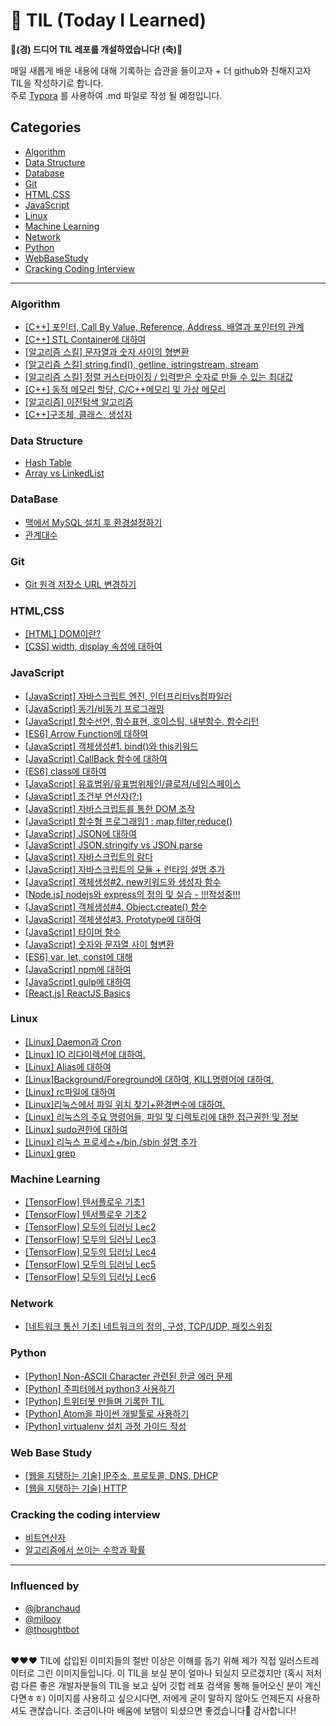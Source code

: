 # 📝 TIL (Today I Learned)

**🎉(경) 드디어 TIL 레포를 개설하였습니다! (축)🎉**

매일 새롭게 배운 내용에 대해 기록하는 습관을 들이고자 + 더 github와 친해지고자 TIL을 작성하기로 합니다.<br>주로 [Typora](https://typora.io/) 를 사용하여 .md 파일로 작성 될 예정입니다.<br>



## Categories

- [Algorithm](https://github.com/Shinye/TIL#algorithm)
- [Data Structure](https://github.com/Shinye/TIL#data-structure)
- [Database](https://github.com/Shinye/TIL#database)
- [Git](https://github.com/Shinye/TIL#git)
- [HTML,CSS](https://github.com/Shinye/TIL#htmlcss)
- [JavaScript](https://github.com/Shinye/TIL#javascript)
- [Linux](https://github.com/Shinye/TIL#linux)
- [Machine Learning](https://github.com/Shinye/TIL#machine-learning)
- [Network](https://github.com/Shinye/TIL#network)
- [Python](https://github.com/Shinye/TIL#python)
- [WebBaseStudy](https://github.com/Shinye/TIL#web-base-study)
- [Cracking Coding Interview](https://github.com/Shinye/TIL#cracking-the-coding-interview)

------

### Algorithm

- [[C++] 포인터, Call By Value, Reference, Address, 배열과 포인터의 관계](https://github.com/Shinye/TIL/blob/master/Algorithm/Pointer_CallByValue_CallByRef.md)
- [[C++] STL Container에 대하여](https://github.com/Shinye/TIL/blob/master/Algorithm/STL_Container.md)
- [[알고리즘 스킬] 문자열과 숫자 사이의 형변환](https://github.com/Shinye/TIL/blob/master/Algorithm/StringAndInt.md)
- [[알고리즘 스킬] string.find(), getline, istringstream, stream](https://github.com/Shinye/TIL/blob/master/Algorithm/algo_solution1.md)
- [[알고리즘 스킬] 정렬 커스터마이징 / 입력받은 숫자로 만들 수 있는 최대값](https://github.com/Shinye/TIL/blob/master/Algorithm/algo_solution2.md)
- [[C++] 동적 메모리 할당, C/C++메모리 및 가상 메모리](https://github.com/Shinye/TIL/blob/master/Algorithm/allocation.md)
- [[알고리즘] 이진탐색 알고리즘](https://github.com/Shinye/TIL/blob/master/Algorithm/binarySearch.md)
- [[C++]구조체, 클래스, 생성자](https://github.com/Shinye/TIL/blob/master/Algorithm/struct_class_constructor.md)



### Data Structure

- [Hash Table](https://github.com/Shinye/TIL/blob/master/DataStructure/DataStructure_HashTable.md)
- [Array vs LinkedList](https://github.com/Shinye/TIL/blob/master/DataStructure/arrayVSLinkedList.md)



### DataBase

- [맥에서 MySQL 설치 후 환경설정하기](https://github.com/Shinye/TIL/blob/master/Database/mysql_in_mac.md)
- [관계대수](https://github.com/Shinye/TIL/blob/master/Database/DB_RelationalAlgebra1.md)


### Git

- [Git 원격 저장소 URL 변경하기](https://github.com/Shinye/TIL/blob/master/Git/modifyRemoteURL.md)


### HTML,CSS

- [[HTML] DOM이란?](https://github.com/Shinye/TIL/blob/master/HTML%2CCSS/DOM.md)
- [[CSS] width, display 속성에 대하여](https://github.com/Shinye/TIL/blob/master/HTML%2CCSS/css_display.md)



### JavaScript

- [[JavaScript] 자바스크립트 엔진, 인터프리터vs컴파일러](https://github.com/Shinye/TIL/blob/master/JavaScript/JSEngine.md)
- [[JavaScript] 동기/비동기 프로그래밍](https://github.com/Shinye/TIL/blob/master/JavaScript/SyncAndAsync.md)
- [[JavaScript] 함수선언, 함수표현, 호이스팅, 내부함수, 함수리턴](https://github.com/Shinye/TIL/blob/master/JavaScript/aboutFunction.md)
- [[ES6] Arrow Function에 대하여](https://github.com/Shinye/TIL/blob/master/JavaScript/arrowFunction.md)
- [[JavaScript] 객체생성#1. bind()와 this키워드](https://github.com/Shinye/TIL/blob/master/JavaScript/bind_this.md)
- [[JavaScript] CallBack 함수에 대하여](https://github.com/Shinye/TIL/blob/master/JavaScript/callbackFunc.md)
- [[ES6] class에 대하여](https://github.com/Shinye/TIL/blob/master/JavaScript/class.md)
- [[JavaScript] 유효범위/유표범위체인/클로져/네임스페이스](https://github.com/Shinye/TIL/blob/master/JavaScript/closureAndScope.md)
- [[JavaScript] 조건부 연산자(?:)](https://github.com/Shinye/TIL/blob/master/JavaScript/conditionalOperator.md)
- [[JavaScript] 자바스크립트를 통한 DOM 조작](https://github.com/Shinye/TIL/blob/master/JavaScript/domAndJavaScript.md)
- [[JavaScript] 함수형 프로그래밍1 : map,filter,reduce()](https://github.com/Shinye/TIL/blob/master/JavaScript/functionalProgramming1.md)
- [[JavaScript] JSON에 대하여](https://github.com/Shinye/TIL/blob/master/JavaScript/json.md)
- [[JavaScript] JSON.stringify vs JSON.parse](https://github.com/Shinye/TIL/blob/master/JavaScript/jsonParseAndStringify.md)
- [[JavaScript] 자바스크립트의 람다](https://github.com/Shinye/TIL/blob/master/JavaScript/lambda.md)
- [[JavaScript] 자바스크립트의 모듈 + 런타임 설명 추가](https://github.com/Shinye/TIL/blob/master/JavaScript/module.md)
- [[JavaScript] 객체생성#2. new키워드와 생성자 함수](https://github.com/Shinye/TIL/blob/master/JavaScript/new.md)
- [[Node.js] nodejs와 express의 정의 및 실습 - !!!작성중!!!](https://github.com/Shinye/TIL/blob/master/JavaScript/nodejs_part1.md)
- [[JavaScript] 객체생성#4. Object.create() 함수](https://github.com/Shinye/TIL/blob/master/JavaScript/objectCreateFunction.md)
- [[JavaScript] 객체생성#3. Prototype에 대하여](https://github.com/Shinye/TIL/blob/master/JavaScript/prototype.md)
- [[JavaScript] 타이머 함수](https://github.com/Shinye/TIL/blob/master/JavaScript/timer.md)
- [[JavaScript] 숫자와 문자열 사이 형변환](https://github.com/Shinye/TIL/blob/master/JavaScript/typeChange.md)
- [[ES6] var, let, const에 대해](https://github.com/Shinye/TIL/blob/master/JavaScript/var_let_const.md)
- [[JavaScript] npm에 대하여](https://github.com/Shinye/TIL/blob/master/JavaScript/npm.md)
- [[JavaScript] gulp에 대하여](https://github.com/Shinye/TIL/blob/master/JavaScript/gulp.md)
- [[React.js] ReactJS Basics](https://github.com/Shinye/TIL/blob/master/JavaScript/react_basics1.md)



### Linux

- [[Linux] Daemon과 Cron](https://github.com/Shinye/TIL/blob/master/Linux/Linux_Daemon_Cron.md)
- [[Linux] IO 리다이렉션에 대하여.](https://github.com/Shinye/TIL/blob/master/Linux/Linux_IORedirection.md)
- [[Linux] Alias에 대하여](https://github.com/Shinye/TIL/blob/master/Linux/Linux_alias.md)
- [[Linux]Background/Foreground에 대하여, KILL명령어에 대하여.](https://github.com/Shinye/TIL/blob/master/Linux/Linux_background.md)
- [[Linux] rc파일에 대하여](https://github.com/Shinye/TIL/blob/master/Linux/Linux_rcfile.md)
- [[Linux]리눅스에서 파일 위치 찾기+환경변수에 대하여.](https://github.com/Shinye/TIL/blob/master/Linux/findFile.md)
- [[Linux] 리눅스의 주요 명령어들, 파일 및 디렉토리에 대한 접근권한 및 정보 ](https://github.com/Shinye/TIL/blob/master/Linux/linux-cmd-messages.md)
- [[Linux] sudo권한에 대하여](https://github.com/Shinye/TIL/blob/master/Linux/linux-sudo.md)
- [[Linux] 리눅스 프로세스+/bin,/sbin 설명 추가](https://github.com/Shinye/TIL/blob/master/Linux/linux_process.md)
- [[Linux] grep](https://github.com/Shinye/TIL/blob/master/Linux/Linux_grep.md)



### Machine Learning

- [[TensorFlow] 텐서플로우 기초1](https://github.com/Shinye/TIL/blob/master/MachineLearning/tensorflow_basic1.md)
- [[TensorFlow] 텐서플로우 기초2](https://github.com/Shinye/TIL/blob/master/MachineLearning/tensorflow_basic2.md)
- [[TensorFlow] 모두의 딥러닝 Lec2](https://github.com/Shinye/TIL/blob/master/MachineLearning/tf_lecture2.md)
- [[TensorFlow] 모두의 딥러닝 Lec3](https://github.com/Shinye/TIL/blob/master/MachineLearning/tf_lecture3.md)
- [[TensorFlow] 모두의 딥러닝 Lec4](https://github.com/Shinye/TIL/blob/master/MachineLearning/tf_lecture4.md)
- [[TensorFlow] 모두의 딥러닝 Lec5](https://github.com/Shinye/TIL/blob/master/MachineLearning/tf_lecture5.md)
- [[TensorFlow] 모두의 딥러닝 Lec6](https://github.com/Shinye/TIL/blob/master/MachineLearning/tf_lecture6.md)



### Network

- [[네트워크 통신 기초] 네트워크의 정의, 구성, TCP/UDP, 패킷스위칭](https://github.com/Shinye/TIL/blob/master/Network/1_network_basic1.md)



### Python

- [[Python] Non-ASCII Character 관련된 한글 에러 문제](https://github.com/Shinye/TIL/blob/master/Python/Python_nonASCIIError.md)
- [[Python] 주피터에서 python3 사용하기](https://github.com/Shinye/TIL/blob/master/Python/jupyter_python3.md)
- [[Python] 트위터봇 만들며 기록한 TIL](https://github.com/Shinye/TIL/blob/master/Python/making_twitter_bot.md)
- [[Python] Atom을 파이썬 개발툴로 사용하기](https://github.com/Shinye/TIL/blob/master/Django/Django_IDE_Atom.md)
- [[Python] virtualenv 설치 과정 가이드 작성](https://github.com/Shinye/TIL/blob/master/Django/virtualenv_install.md)



### Web Base Study

- [[웹을 지탱하는 기술] IP주소, 프로토콜, DNS, DHCP](https://github.com/Shinye/TIL/blob/master/WebBaseStudy/webBaseStudy_170211.md)
- [[웹을 지탱하는 기술] HTTP](https://github.com/Shinye/TIL/blob/master/WebBaseStudy/HTTPMessage.md)



### Cracking the coding interview

- [비트연산자](https://github.com/Shinye/TIL/blob/master/crackingCodingInterview/bitwise_operation.md)
- [알고리즘에서 쓰이는 수학과 확률](https://github.com/Shinye/TIL/blob/master/crackingCodingInterview/algoMath.md)


------

### Influenced by

- [@jbranchaud](https://github.com/jbranchaud/til)
- [@milooy](https://github.com/milooy/TIL)
- [@thoughtbot](https://github.com/thoughtbot/til)

<br>❤️❤️❤️ TIL에 삽입된 이미지들의 절반 이상은 이해를 돕기 위해 제가 직접 일러스트레이터로 그린 이미지들입니다. 이 TIL을 보실 분이 얼마나 되실지 모르겠지만 (혹시 저처럼 다른 좋은 개발자분들의 TIL을 보고 싶어 깃헙 레포 검색을 통해 들어오신 분이 계신다면ㅎㅎ) 이미지를 사용하고 싶으시다면, 저에게 굳이 말하지 않아도 언제든지 사용하셔도 괜찮습니다. 조금이나마 배움에 보탬이 되셨으면 좋겠습니다🙂 감사합니다!